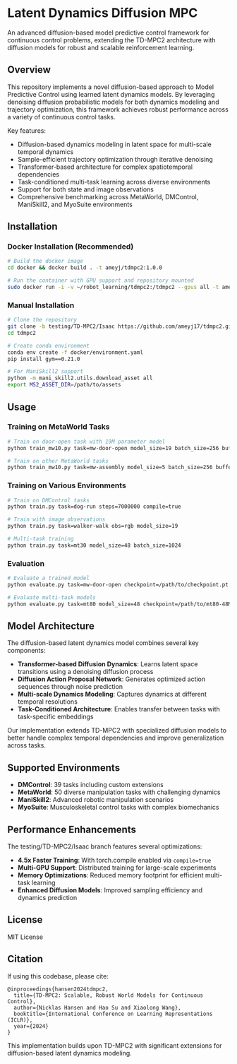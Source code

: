 
# Latent Dynamics Diffusion MPC

An advanced diffusion-based model predictive control framework for continuous control problems, extending the TD-MPC2 architecture with diffusion models for robust and scalable reinforcement learning.

## Overview

This repository implements a novel diffusion-based approach to Model Predictive Control using learned latent dynamics models. By leveraging denoising diffusion probabilistic models for both dynamics modeling and trajectory optimization, this framework achieves robust performance across a variety of continuous control tasks.

Key features:
- Diffusion-based dynamics modeling in latent space for multi-scale temporal dynamics
- Sample-efficient trajectory optimization through iterative denoising
- Transformer-based architecture for complex spatiotemporal dependencies
- Task-conditioned multi-task learning across diverse environments
- Support for both state and image observations
- Comprehensive benchmarking across MetaWorld, DMControl, ManiSkill2, and MyoSuite environments

## Installation

### Docker Installation (Recommended)

```bash
# Build the docker image
cd docker && docker build . -t ameyj/tdmpc2:1.0.0

# Run the container with GPU support and repository mounted
sudo docker run -i -v ~/robot_learning/tdmpc2:/tdmpc2 --gpus all -t ameyj/tdmpc2:1.0.0 /bin/bash
```

### Manual Installation

```bash
# Clone the repository
git clone -b testing/TD-MPC2/Isaac https://github.com/ameyj17/tdmpc2.git
cd tdmpc2

# Create conda environment
conda env create -f docker/environment.yaml
pip install gym==0.21.0

# For ManiSkill2 support
python -m mani_skill2.utils.download_asset all
export MS2_ASSET_DIR=/path/to/assets
```

## Usage

### Training on MetaWorld Tasks

```bash
# Train on door-open task with 19M parameter model
python train_mw10.py task=mw-door-open model_size=19 batch_size=256 buffer_size=50000 steps=1000000

# Train on other MetaWorld tasks
python train_mw10.py task=mw-assembly model_size=5 batch_size=256 buffer_size=50000 steps=500000
```

### Training on Various Environments

```bash
# Train on DMControl tasks
python train.py task=dog-run steps=7000000 compile=true

# Train with image observations
python train.py task=walker-walk obs=rgb model_size=19

# Multi-task training
python train.py task=mt30 model_size=48 batch_size=1024
```

### Evaluation

```bash
# Evaluate a trained model
python evaluate.py task=mw-door-open checkpoint=/path/to/checkpoint.pt save_video=true

# Evaluate multi-task models
python evaluate.py task=mt80 model_size=48 checkpoint=/path/to/mt80-48M.pt
```

## Model Architecture

The diffusion-based latent dynamics model combines several key components:

- **Transformer-based Diffusion Dynamics**: Learns latent space transitions using a denoising diffusion process
- **Diffusion Action Proposal Network**: Generates optimized action sequences through noise prediction
- **Multi-scale Dynamics Modeling**: Captures dynamics at different temporal resolutions
- **Task-Conditioned Architecture**: Enables transfer between tasks with task-specific embeddings

Our implementation extends TD-MPC2 with specialized diffusion models to better handle complex temporal dependencies and improve generalization across tasks.

## Supported Environments

- **DMControl**: 39 tasks including custom extensions
- **MetaWorld**: 50 diverse manipulation tasks with challenging dynamics
- **ManiSkill2**: Advanced robotic manipulation scenarios
- **MyoSuite**: Musculoskeletal control tasks with complex biomechanics

## Performance Enhancements

The testing/TD-MPC2/Isaac branch features several optimizations:

- **4.5x Faster Training**: With torch.compile enabled via `compile=true`
- **Multi-GPU Support**: Distributed training for large-scale experiments
- **Memory Optimizations**: Reduced memory footprint for efficient multi-task learning
- **Enhanced Diffusion Models**: Improved sampling efficiency and dynamics prediction

## License

MIT License

## Citation

If using this codebase, please cite:
```
@inproceedings{hansen2024tdmpc2,
  title={TD-MPC2: Scalable, Robust World Models for Continuous Control}, 
  author={Nicklas Hansen and Hao Su and Xiaolong Wang},
  booktitle={International Conference on Learning Representations (ICLR)},
  year={2024}
}
```

This implementation builds upon TD-MPC2 with significant extensions for diffusion-based latent dynamics modeling.
